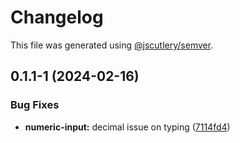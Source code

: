 # Changelog

This file was generated using [@jscutlery/semver](https://github.com/jscutlery/semver).

## 0.1.1-1 (2024-02-16)

### Bug Fixes

* **numeric-input:** decimal issue on typing ([7114fd4](https://github.com/ionut-t/zamolxis/commit/7114fd4e9ccc3e018474222aa38793f1ad4b09f3))
